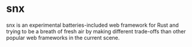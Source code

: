 # snx

snx is an experimental batteries-included web framework for Rust and trying to be a breath of fresh air by making different trade-offs than other popular web frameworks in the current scene.
